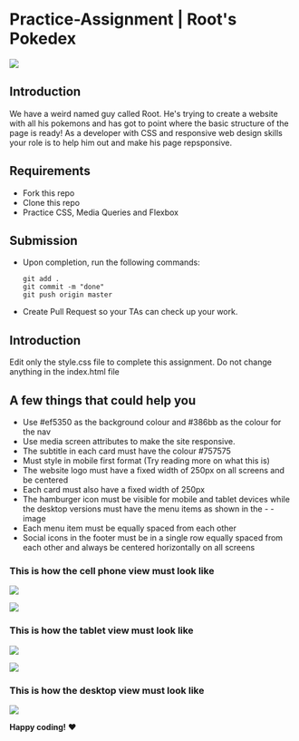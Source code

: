 # Practice-Assignment | Root's Pokedex

![](https://s3-eu-west-1.amazonaws.com/ih-materials/uploads/upload_1561a196c2e3852533bad64d9b0d4e9f.gif)

## Introduction

We have a weird named guy called Root. He's trying to create a website with all his pokemons and has got to point where the basic structure of the page is ready! As a developer with CSS and responsive web design skills your role is to help him out and make his page repsponsive.  

## Requirements

- Fork this repo
- Clone this repo
- Practice CSS, Media Queries and Flexbox 

## Submission

- Upon completion, run the following commands:

  ```
  git add .
  git commit -m "done"
  git push origin master
  ```

- Create Pull Request so your TAs can check up your work.

## Introduction

Edit only the style.css file to complete this assignment. Do not change anything in the index.html file

## A few things that could help you

- Use #ef5350 as the background colour and #386bb as the colour for the nav
- Use media screen attributes to make the site responsive.
- The subtitle in each card must have the colour #757575
- Must style in mobile first format  (Try reading more on what this is)
- The website logo must have a fixed width of 250px on all screens and be centered
- Each card must also have a fixed width of 250px
- The hamburger icon must be visible for mobile and tablet devices while the desktop versions must have the menu items as shown in the - - image
- Each menu item must be equally spaced from each other
- Social icons in the footer must be in a single row equally spaced from each other and always be centered horizontally on all screens


### This is how the cell phone view must look like 

![](https://i.imgur.com/YsGcXA7.png)

![](https://i.imgur.com/Pvzy88d.png)

### This is how the tablet view must look like 

![](https://i.imgur.com/hhyHCG1.png)

![](https://i.imgur.com/QpR9MNE.png)

### This is how the desktop view must look like 

![](https://i.imgur.com/lVx6Oqu.png)


**Happy coding!** :heart:
